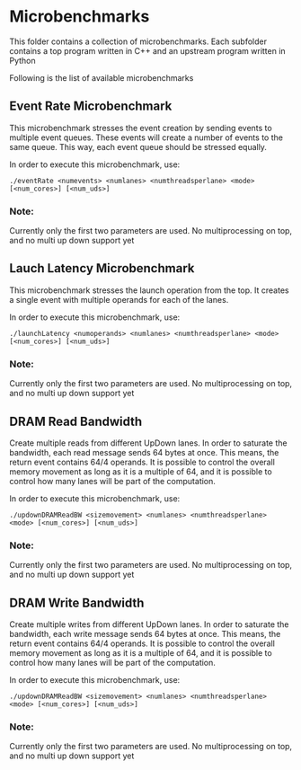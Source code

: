 # Microbenchmarks

This folder contains a collection of microbenchmarks. Each subfolder contains a top program written in C++ and an upstream program written in Python

Following is the list of available microbenchmarks

## Event Rate Microbenchmark

This microbenchmark stresses the event creation by sending events to multiple event queues. These events will create a number of events to the same queue. This way, each event queue should be stressed equally. 

In order to execute this microbenchmark, use:

```
./eventRate <numevents> <numlanes> <numthreadsperlane> <mode> [<num_cores>] [<num_uds>]
```

### Note: 
Currently only the first two parameters are used. No multiprocessing on top, and no multi up down support yet 

## Lauch Latency Microbenchmark

This microbenchmark stresses the launch operation from the top. It creates a single event with multiple operands for each of the lanes.

In order to execute this microbenchmark, use:

```
./launchLatency <numoperands> <numlanes> <numthreadsperlane> <mode> [<num_cores>] [<num_uds>]
```

### Note: 
Currently only the first two parameters are used. No multiprocessing on top, and no multi up down support yet 

## DRAM Read Bandwidth 

Create multiple reads from different UpDown lanes. In order to saturate the bandwidth, each read message sends 
64 bytes at once. This means, the return event contains 64/4 operands. It is possible to control the overall memory movement
as long as it is a multiple of 64, and it is possible to control how many lanes will be part of the computation.

In order to execute this microbenchmark, use:

```
./updownDRAMReadBW <sizemovement> <numlanes> <numthreadsperlane> <mode> [<num_cores>] [<num_uds>]
```

### Note: 
Currently only the first two parameters are used. No multiprocessing on top, and no multi up down support yet 

## DRAM Write Bandwidth 

Create multiple writes from different UpDown lanes. In order to saturate the bandwidth, each write message sends 
64 bytes at once. This means, the return event contains 64/4 operands. It is possible to control the overall memory movement
as long as it is a multiple of 64, and it is possible to control how many lanes will be part of the computation.

In order to execute this microbenchmark, use:

```
./updownDRAMReadBW <sizemovement> <numlanes> <numthreadsperlane> <mode> [<num_cores>] [<num_uds>]
```

### Note: 
Currently only the first two parameters are used. No multiprocessing on top, and no multi up down support yet 